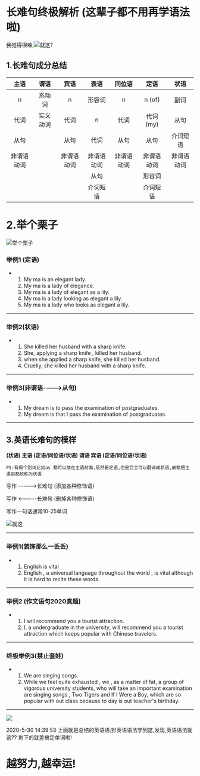 # 长难句终极解析 (这辈子都不用再学语法啦)

~~我觉得很难~~,![就这?](https://ae01.alicdn.com/kf/H33c02db892364d0380856dcace36b2d9d.jpg)



## 1.长难句成分总结

| 主语   | 谓语     | 宾语   | 表语 | 同位语|定语 | 状语 |
| :----: | :------: | :----: | :--: | :--: | :--: | :----: |
| n      | 系动词   | n      | 形容词 | n | n (of) |副词|
| 代词   | 实义动词 | 代词   | n | 代词 | 代词(my) |从句|
| 从句   |          | 从句   | 代词 | 从句 | 从句 |介词短语|
| 非谓语动词 |          | 非谓语动词 | 非谓语动词 | 非谓语动词 | 非谓语动词 |非谓语动词|
|        |          |        | 从句 |      | 形容词 ||
| | | | 介词短语 | | 介词短语 ||



# 2.举个栗子



![举个栗子](https://ae01.alicdn.com/kf/H6afaa623194642a59672acf2aed31d4fY.jpg)

### 举例1 (定语)

- 1.  My ma is an elegant lady.
  2.  My ma is a lady of elegance.
  3.  My ma is a lady of elegant as a lily.
  4.  My ma is a lady looking as elegant a lily.
  5.  My ma is a lady who looks as elegant a lily.

************

### 举例2(状语)

- 1.  She killed her husband with a sharp knife.
  2.  She, applying a sharp knife , killed her husband.
  3.  when she applied a sharp knife, she killed her husband.
  4.  Cruelly, she killed her husband with a sharp knife.

*************

### 举例3(非谓语---->从句)

- 1.  My dream is to pass the examination of postgraduates.
  2.  My dream is that I pass the examination of postgraduates.

****



## 3.英语长难句的模样



**(状语)  主语  (定语/同位语/状语)  谓语  宾语  (定语/同位语/状语)**

``PS:有极个别词比如as 都可以放在主语前面,虽然是定语,但是完全可以翻译成状语,故都把主语前都统称为状语 ``



写作 ----->长难句 (添加各种修饰语)

写作 <-----长难句 (删掉各种修饰语)

写作一句话通常10-25单词

![就这](https://ae01.alicdn.com/kf/Hfa39e9ffad71478d9485b6a5061c4f4bk.jpg)

****

### 举例1(装饰那么一丢丢)

- 1.  English is vital
  2.  English , a universal language throughout the world , is vital although it is hard to recite these words. 

***

### 举例2 (作文语句2020真题)

- 1.  I will recommend you a tourist attraction.
  2.  I, a undergraduate in the university, will recommend you a tourist attraction which keeps popular with Chinese travelers.

***

### 终极举例3(禁止套娃)

- 1.  We are singing songs.
  2. While we feel quite exhausted , we , as a matter of fat, a group of vigorous university students, who will take an important examination are singing songs , Two Tigers and If I Were a Boy, which are so popular with out class because to day is out teacher's  birthday.

****

![](https://ae01.alicdn.com/kf/H4bdd689b4b804abfaabacc73b8f469a4U.jpg)

2020-5-30 14:39:53  上面就是总结的英语语法!英语语法学到这,发现,英语语法就这??  剩下的就差搞定单词啦!

# 越努力,越幸运!




